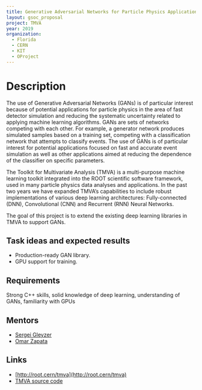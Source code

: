 ```yaml
---
title: Generative Adversarial Networks for Particle Physics Applications
layout: gsoc_proposal
project: TMVA
year: 2019
organization:
  - Florida
  - CERN
  - KIT
  - OProject
---
```


# Description

The use of Generative Adversarial Networks (GANs) is of particular interest because of potential applications for particle physics in the area of fast detector simulation and reducing the systematic uncertainty related to applying machine learning algorithms. GANs are sets of networks competing with each other. For example, a generator network produces simulated samples based on a training set, competing with a classification network that attempts to classify events. The use of GANs is of particular interest for potential applications focused on fast and accurate event simulation as well as other applications aimed at reducing the dependence of the classifier on specific parameters. 

The Toolkit for Multivariate Analysis (TMVA) is a multi-purpose machine learning toolkit integrated into the ROOT scientific software framework, used in many particle physics data analyses and applications. In the past two years we have expanded TMVA’s capabilities to include robust implementations of various deep learning architectures: Fully-connected (DNN), Convolutional (CNN) and Recurrent (RNN) Neural Networks. 

The goal of this project is to extend the existing deep learning libraries in TMVA to support GANs. 


## Task ideas and expected results
  * Production-ready GAN library.
  * GPU support for training.


## Requirements 
Strong C++ skills, solid knowledge of deep learning, understanding of GANs, familiarity with GPUs

## Mentors
* [Sergei Gleyzer](mailto:sft-gsoc@cern.ch?subject=TMVA%20GANs) 
* [Omar Zapata](mailto:sft-gsoc@cern.ch?subject=TMVA%20GANs)

## Links
  * [http://root.cern/tmva](http://root.cern/tmva)
  * [TMVA source code](https://github.com/root-project/root/tree/master/tmva)

